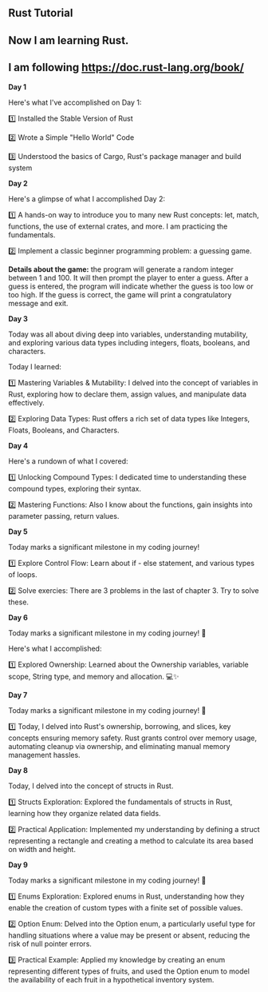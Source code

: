 ## Rust Tutorial

## Now I am learning Rust.

## I am following https://doc.rust-lang.org/book/

**Day 1**

Here's what I've accomplished on Day 1:

1️⃣ Installed the Stable Version of Rust

2️⃣ Wrote a Simple "Hello World" Code

3️⃣ Understood the basics of Cargo, Rust's package manager and build system

**Day 2**

Here's a glimpse of what I accomplished Day 2:

1️⃣ A hands-on way to introduce you to many new Rust concepts: let, match, functions, the use of external crates, and more. I am practicing the fundamentals.

2️⃣ Implement a classic beginner programming problem: a guessing game. 

**Details about the game:** the program will generate a random integer between 1 and 100. It will then prompt the player to enter a guess. After a guess is entered, the program will indicate whether the guess is too low or too high. If the guess is correct, the game will print a congratulatory message and exit.

**Day 3**

Today was all about diving deep into variables, understanding mutability, and exploring various data types including integers, floats, booleans, and characters.

Today I learned:

1️⃣ Mastering Variables & Mutability: I delved into the concept of variables in Rust, exploring how to declare them, assign values, and manipulate data effectively.

2️⃣ Exploring Data Types: Rust offers a rich set of data types like Integers, Floats, Booleans, and Characters. 

**Day 4**

Here's a rundown of what I covered:

1️⃣ Unlocking Compound Types: I dedicated time to understanding these compound types, exploring their syntax.

2️⃣ Mastering Functions: Also I know about the functions, gain insights into parameter passing, return values.

**Day 5**

Today marks a significant milestone in my coding journey! 

1️⃣ Explore Control Flow: Learn about if - else statement, and various types of loops.

2️⃣ Solve exercies: There are 3 problems in the last of chapter 3. Try to solve these.

**Day 6**

Today marks a significant milestone in my coding journey! 🎉

Here's what I accomplished:

1️⃣ Explored Ownership: Learned about the Ownership variables, variable scope, String type, and memory and allocation. 💻✨

**Day 7**

Today marks a significant milestone in my coding journey! 🎉

1️⃣ Today, I delved into Rust's ownership, borrowing, and slices, key concepts ensuring memory safety. Rust grants control over memory usage, automating cleanup via ownership, and eliminating manual memory management hassles.

**Day 8**

Today, I delved into the concept of structs in Rust.

1️⃣ Structs Exploration: Explored the fundamentals of structs in Rust, learning how they organize related data fields.

2️⃣ Practical Application: Implemented my understanding by defining a struct representing a rectangle and creating a method to calculate its area based on width and height.

**Day 9**

Today marks a significant milestone in my coding journey! 🎉

1️⃣ Enums Exploration: Explored enums in Rust, understanding how they enable the creation of custom types with a finite set of possible values.

2️⃣ Option Enum: Delved into the Option enum, a particularly useful type for handling situations where a value may be present or absent, reducing the risk of null pointer errors.

3️⃣ Practical Example: Applied my knowledge by creating an enum representing different types of fruits, and used the Option enum to model the availability of each fruit in a hypothetical inventory system.
